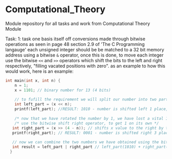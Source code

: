 # Computational_Theory
Module repository for all tasks and work from Computational Theory Module


Task: 1:
task one basis itself off conversions made through bitwise operations as seen in page 48 section 2.9 of 'The C Programming langauge' 
each unsigned integer should be be matched to a 32 bit memory address using a bitwise `&` operator, once this is done, to move each integer
use the bitwise `<<` and `>>` operators which shift the bits to the left and right respectively, "filling vacated positions with zero".
as an example to how this would work, here is an example:
```c
int main(int x, int n) {
    n = 1;
    x = 1101; // binary number for 13 (4 bits)
    
    // to fufill the requirement we will split our number into two parts, a left and right section, these will be combined later
    int left_part = (x << n);
    printf(left_part); //RESULT: 1010 - number is shifted left 1 place, original 1 is lost from falling outside bounds
    
    /* now that we have rotated the number by 1, we have lost a vital 1 from the total binary, we need to retrive this, to do such we can 
    /* use the bitwise shift right operator, to get 1 on its own */
   int right_part = (x >> (4 - n)); // shifts x value to the right by the number of bits (4) subtracted by the number of spaces 
   printf(right_part); // RESULT: 0001 - number is shifted right 3 places, leaving us with the singular 1 we need
   
   // now we can combine the two numbers we have obtained using the bitwise OR/| operator
   int result = left_part | right_part // left_part(1010) + right_part(0001) = 1011
  }
```